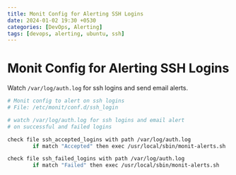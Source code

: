 ```yaml
---
title: Monit Config for Alerting SSH Logins
date: 2024-01-02 19:30 +0530
categories: [DevOps, Alerting]
tags: [devops, alerting, ubuntu, ssh]
---
```

# Monit Config for Alerting SSH Logins

Watch `/var/log/auth.log` for ssh logins and send email alerts.

```sh
# Monit config to alert on ssh logins
# File: /etc/monit/conf.d/ssh_login

# watch /var/log/auth.log for ssh logins and email alert
# on successful and failed logins

check file ssh_accepted_logins with path /var/log/auth.log
        if match "Accepted" then exec /usr/local/sbin/monit-alerts.sh

check file ssh_failed_logins with path /var/log/auth.log
        if match "Failed" then exec /usr/local/sbin/monit-alerts.sh
```
